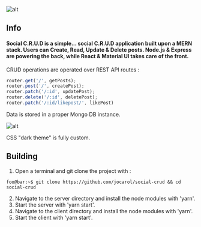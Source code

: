 ![alt](demo.gif)

## Info

#### Social C.R.U.D is a simple... social C.R.U.D application built upon a MERN stack. Users can Create, Read, Update & Delete posts. Node.js & Express are powering the back, while React & Material UI takes care of the front.

CRUD operations are operated over REST API routes :

```js
router.get('/', getPosts);
router.post('/', createPost);
router.patch('/:id', updatePost);
router.delete('/:id', deletePost);
router.patch('/:id/likepost/', likePost)
```

Data is stored in a proper Mongo DB instance.

![alt](https://i.imgur.com/JFkgOwp.png)

CSS "dark theme" is fully custom.

## Building

1. Open a terminal and git clone the project with :
```console
foo@bar:~$ git clone https://github.com/jocarol/social-crud && cd social-crud
```
2. Navigate to the server directory and install the node modules with 'yarn'.
3. Start the server with 'yarn start'.
4. Navigate to the client directory and install the node modules with 'yarn'.
5. Start the client with 'yarn start'.
